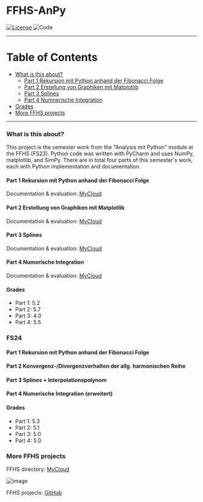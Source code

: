 # FFHS-AnPy

[![License](https://img.shields.io/badge/License-GPL--v3.0-lightgrey)](https://github.com/rumpli/FFHS-JPL/blob/main/LICENSE)
![Code](https://img.shields.io/badge/Language-Python-blue)

-----

Table of Contents
=================
* [What is this about?](#what-is-this-about)
  + [Part 1 Rekursion mit Python anhand der Fibonacci Folge](#part-1-rekursion-mit-python-anhand-der-fibonacci-folge)
  + [Part 2 Erstellung von Graphiken mit Matplotlib](#part-2-erstellung-von-graphiken-mit-matplotlib)
  + [Part 3 Splines](#part-3-splines)
  + [Part 4 Numnerische Integration](#part-4-numerische-integration)
* [Grades](#grades)
* [More FFHS projects](#more-ffhs-projects)

-----

### What is this about?
This project is the semester work from the "Analysis mit Python" module at the FFHS (FS23). Python code was written with PyCharm and uses NumPy, matplotlib, and SimPy.
There are in total four parts of this semester's work, each with Python implementation and documentation.

#### Part 1 Rekursion mit Python anhand der Fibonacci Folge
Documentation & evaluation: [MyCloud](https://www.mycloud.ch/s/S004DE0E6DAF5EBA2EFDA330C7BC1629C7E9591A3E7)

#### Part 2 Erstellung von Graphiken mit Matplotlib
Documentation & evaluation: [MyCloud](https://www.mycloud.ch/s/S00589F8746C575A837428B25A00F41B0A91EC9BBDF)

#### Part 3 Splines
Documentation & evaluation: [MyCloud](https://www.mycloud.ch/s/S00309F58BDFD44B0A9A2519BC0355C467932C20DC3)

#### Part 4 Numerische Integration
Documentation & evaluation: [MyCloud](https://www.mycloud.ch/s/S00756AE9440E93F42C917C801764B0A3DB67C927B2)

#### Grades
- Part 1: 5.2
- Part 2: 5.7
- Part 3: 4.0
- Part 4: 5.5

### FS24

#### Part 1 Rekursion mit Python anhand der Fibonacci Folge

#### Part 2 Konvergenz-/Divergenzverhalten der allg. harmonischen Reihe

#### Part 3 Splines + Interpolationspolynom

#### Part 4 Numerische Integration (erweitert)

#### Grades
- Part 1: 5.3
- Part 2: 5.1
- Part 3: 5.0
- Part 4: 5.0

### More FFHS projects

FFHS directory: [MyCloud](https://www.mycloud.ch/s/S00735653476C6FF89DAE1C9D6F19C814A0FE9C6DC2)

![image](https://github.com/rumpli/FFHS-AnPy/assets/24840091/5c56fb5b-944a-40a3-b5c8-1972850dc7a2)

FFHS projects: [GitHub](https://github.com/rumpli?tab=repositories&q=FFHS&type=&language=&sort=)
